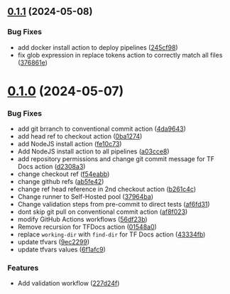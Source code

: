 ## [0.1.1](https://github.com/binary-braids/terraform-esxi/compare/v0.1.0...v0.1.1) (2024-05-08)


### Bug Fixes

* add docker install action to deploy pipelines ([245cf98](https://github.com/binary-braids/terraform-esxi/commit/245cf983ae684e89bfab5c72aae7bafdc5d29efe))
* fix glob expression in replace tokens action to correctly match all files ([376861e](https://github.com/binary-braids/terraform-esxi/commit/376861e11b674ba6b77dfe8ec3eed93bd9376c33))



# [0.1.0](https://github.com/binary-braids/terraform-esxi/compare/37964baba625e21f6e17b566823298b5dddb0c3b...v0.1.0) (2024-05-07)


### Bug Fixes

* add git brranch to conventional commit action ([4da9643](https://github.com/binary-braids/terraform-esxi/commit/4da9643bcdb543103fa0bf4a4d3363a9c62e3eb0))
* add head ref to checkout action ([0ba1274](https://github.com/binary-braids/terraform-esxi/commit/0ba127437f528ec203e621b67c53444e2d31c296))
* add NodeJS install action ([fe10c73](https://github.com/binary-braids/terraform-esxi/commit/fe10c73ca14b9db0235b719c5c446aa09418d8bc))
* Add NodeJS install action to all pipelines ([a03cce8](https://github.com/binary-braids/terraform-esxi/commit/a03cce885f5c3548c225586a601e72458a0cead1))
* add repository permissions and change git commit message for TF Docs action ([d2308a3](https://github.com/binary-braids/terraform-esxi/commit/d2308a307eda21b3c280383e285e7285c772bd3d))
* change checkout ref ([f54eabb](https://github.com/binary-braids/terraform-esxi/commit/f54eabbdfa4a65fd46fd4c34e8c1c01228b6adb0))
* change github refs ([ab5fe42](https://github.com/binary-braids/terraform-esxi/commit/ab5fe42a7c7c1628d39b1f01456b9e3a14b0e2b4))
* change ref head reference in 2nd checkout action ([b261c4c](https://github.com/binary-braids/terraform-esxi/commit/b261c4cb749ce4b357e5ea771d59f30b82662e93))
* Change runner to Self-Hosted pool ([37964ba](https://github.com/binary-braids/terraform-esxi/commit/37964baba625e21f6e17b566823298b5dddb0c3b))
* Change validation steps from pre-commit to direct tests ([af6fd31](https://github.com/binary-braids/terraform-esxi/commit/af6fd31138dcdba497299b295d4627bca46c969b))
* dont skip git pull on conventional commit action ([af8f023](https://github.com/binary-braids/terraform-esxi/commit/af8f02390632185417b760a8f90d2677e44c8f52))
* modify GitHub Actions workflows ([56df23b](https://github.com/binary-braids/terraform-esxi/commit/56df23bec06bf693954a4be0409dcaa6614d2115))
* Remove recursion for TFDocs action ([01548a0](https://github.com/binary-braids/terraform-esxi/commit/01548a045e528b09a48c4cd28c4bd9b8c1c8746e))
* replace `working-dir` with `find-dir` for TF Docs action ([43334fb](https://github.com/binary-braids/terraform-esxi/commit/43334fb04c9d9a2603498340a9ec37f4099dba28))
* update tfvars ([9ec2299](https://github.com/binary-braids/terraform-esxi/commit/9ec2299f6eb5616095993f926ac7b8610ae7ead4))
* update tfvars values ([6f1afc9](https://github.com/binary-braids/terraform-esxi/commit/6f1afc948b3e838803b0ddce67fe6cee2b7555ff))


### Features

* Add validation workflow ([227d24f](https://github.com/binary-braids/terraform-esxi/commit/227d24f2db6c24a2cd3f9d6015dd8ddfe65f6833))



